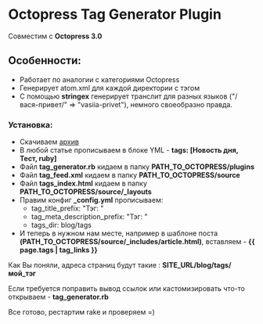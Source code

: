 # Octopress Tag Generator Plugin

Совместим с **Octopress 3.0**

## Особенности:

- Работает по аналогии с категориями Octopress
- Генерирует atom.xml для каждой директории с тэгом
- С помощью **stringex** генерирует транслит для разных языков ("/вася-привет/" => "vasiia-privet"), немного своеобразно правда.

### Установка:

- Скачиваем [архив](https://github.com/globalmac/octopress-tag-generator/archive/master.zip)
- В любой статье прописываем в блоке YML - **tags: [Новость дня, Тест, ruby]**
- Файл **tag_generator.rb** кидаем в папку **PATH_TO_OCTOPRESS/plugins**
- Файл **tag_feed.xml** кидаем в папку **PATH_TO_OCTOPRESS/source**
- Файл **tags_index.html** кидаем в папку **PATH_TO_OCTOPRESS/source/_layouts**
- Правим конфиг **_config.yml** прописываем:
  - tag_title_prefix: "Тэг: "
  - tag_meta_description_prefix: "Тэг: "
  - tags_dir: blog/tags
- И теперь в нужном нам месте, например в шаблоне поста **(PATH_TO_OCTOPRESS/source/_includes/article.html)**, вставляем - **{{ page.tags | tag_links }}**

Как Вы поняли, адреса страниц будут такие : **SITE_URL/blog/tags/мой_тэг**

Если требуется поправить вывод ссылок или кастомизировать что-то открываем - **tag_generator.rb**

Все готово, рестартим rake и проверяем =)


